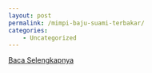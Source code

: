 ```yaml
---
layout: post
permalink: /mimpi-baju-suami-terbakar/
categories:
    - Uncategorized
---
```


[Baca Selengkapnya](/04)